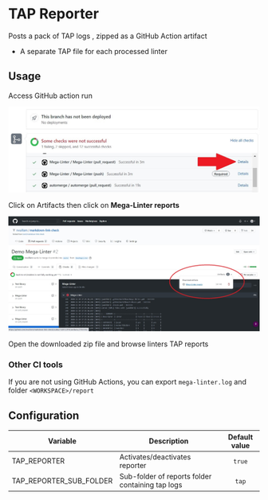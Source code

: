 # TAP Reporter

Posts a pack of TAP logs , zipped as a GitHub Action artifact

- A separate TAP file for each processed linter

## Usage

Access GitHub action run

![Screenshot](../assets/images/AccessActionRun.jpg)

Click on Artifacts then click on **Mega-Linter reports**

![Screenshot](../assets/images/TextReporter_1.jpg)

Open the downloaded zip file and browse linters TAP reports

### Other CI tools

If you are not using GitHub Actions, you can export `mega-linter.log` and folder `<WORKSPACE>/report`

## Configuration

| Variable | Description | Default value |
| ----------------- | -------------- | :--------------: |
| TAP_REPORTER | Activates/deactivates reporter | `true` |
| TAP_REPORTER_SUB_FOLDER | Sub-folder of reports folder containing tap logs | `tap` |
